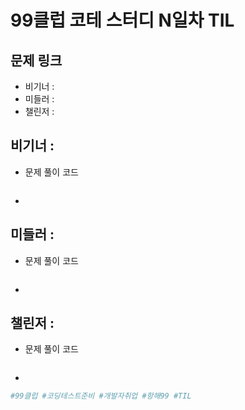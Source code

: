 # 99클럽 코테 스터디 N일차 TIL

## 문제 링크
* 비기너 : 
* 미들러 : 
* 챌린저 : 


## 비기너 : 

* 문제 풀이 코드

    ```python

    ```

* 



## 미들러 : 

* 문제 풀이 코드

    ```python

    ```

* 



## 챌린저 : 

* 문제 풀이 코드

    ```python

    ```

* 



```python
#99클럽 #코딩테스트준비 #개발자취업 #항해99 #TIL
```